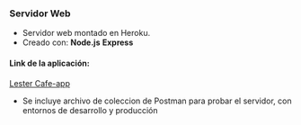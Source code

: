 ### Servidor Web 

- Servidor web montado en  Heroku.
- Creado con:
**Node.js**
**Express**


#### Link de la aplicación:

[Lester Cafe-app](https://rest-server-node-d5bc5f50f3d1.herokuapp.com/usuario?limite=5&desde=0 "Lester Cafe-app")

- Se incluye archivo de coleccion de Postman para probar el servidor, con entornos de desarrollo y producción